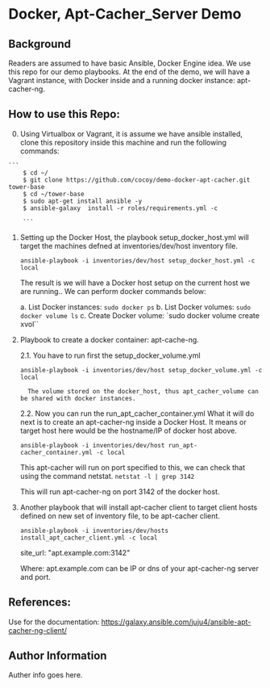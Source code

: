 # Docker, Apt-Cacher_Server Demo 

## Background

Readers are assumed to have basic Ansible, Docker Engine idea. We use this repo for our demo playbooks.
At the end of the demo, we will have a Vagrant instance, with Docker inside and a running docker instance: apt-cacher-ng.

## How to use this Repo: 

   0.  Using Virtualbox or Vagrant, it is assume we have ansible installed, clone this repository inside this machine and run the following commands:

	```
        $ cd ~/
        $ git clone https://github.com/cocoy/demo-docker-apt-cacher.git  tower-base
        $ cd ~/tower-base
        $ sudo apt-get install ansible -y 
        $ ansible-galaxy  install -r roles/requirements.yml -c 

        ```

   1.  Setting up the Docker Host,  the playbook setup_docker_host.yml will target the machines defned at inventories/dev/host inventory file.
   
       `ansible-playbook -i inventories/dev/host setup_docker_host.yml -c local`

       The result is we will have a Docker host setup on the current host we are running.. We can perform docker commands below:

       a. List Docker instances: `sudo docker ps` 
       b. List Docker volumes: `sudo docker volume ls` 
       c. Create Docker volume: `sudo docker volume create xvol`` 
   

   2. Playbook to create a docker container: apt-cache-ng. 
   
      2.1.  You have to run first the setup_docker_volume.yml 
	
 	    `ansible-playbook -i inventories/dev/host setup_docker_volume.yml -c local`

            The volume stored on the docker_host, thus apt_cacher_volume can be shared with docker instances. 

      2.2.  Now you can run the run_apt_cacher_container.yml 
       What it will do next is to create an apt-cacher-ng inside a Docker Host. It means or target host here would be the hostname/IP of docker host above.

       `ansible-playbook -i inventories/dev/host run_apt-cacher_container.yml -c local`

       This apt-cacher will run on port specified to this, we can check that using the command netstat. 
       `netstat -l | grep 3142` 

      This will run apt-cacher-ng on port 3142 of the docker host. 
    
	  
   3. Another playbook that will install apt-cacher client to target client hosts defined on new set of inventory file, to be apt-cacher client.

       `ansible-playbook -i inventories/dev/hosts install_apt_cacher_client.yml -c local`

		site_url: "apt.example.com:3142"

      Where: apt.example.com can be IP or dns of your apt-cacher-ng server and port.


## References:

Use for the documentation:
https://galaxy.ansible.com/juju4/ansible-apt-cacher-ng-client/

## Author Information

Auther info goes here.
